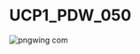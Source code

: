 # UCP1_PDW_050
![pngwing com](https://github.com/Den-art023/UCP1_PDW_050/assets/115088420/c2378fb9-3708-4adf-97a0-63a41aed829b)
